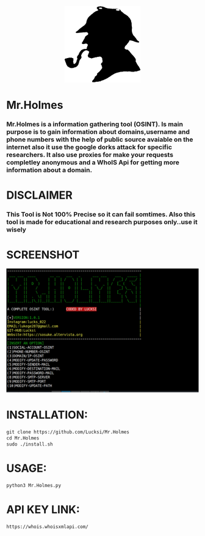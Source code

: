 <p align="center">
  <img width="200" height="200" src="Icon/Mr.Holmes.png">
</p>

# Mr.Holmes 
### Mr.Holmes is a information gathering tool (OSINT). Is main purpose is to gain information about domains,username and phone numbers with the help of public source avaiable on the internet also it use the google dorks attack for specific researchers. It also use proxies for make your requests completley anonymous and a WhoIS Api for getting more information about a domain.

# DISCLAIMER
### This Tool is Not 100% Precise so it can fail somtimes. Also this tool is made for educational and research purposes only..use it wisely

# SCREENSHOT
![Screenshot](Screenshot/Screenshot.png)
# INSTALLATION:
    git clone https://github.com/Lucksi/Mr.Holmes
    cd Mr.Holmes
    sudo ./install.sh

# USAGE:
    python3 Mr.Holmes.py
# API KEY LINK:
    https://whois.whoisxmlapi.com/